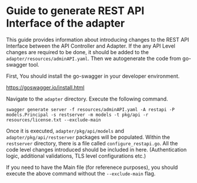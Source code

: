 # Guide to generate REST API Interface of the adapter

This guide provides information about introducing changes to the REST API Interface between the API Controller and Adapter. If the any API Level changes are required to be done, it should be added to the `adapter/resources/adminAPI.yaml`. Then we autogenerate the code from go-swagger tool.

First, You should install the go-swagger in your developer environment.

https://goswagger.io/install.html

Navigate to the `adapter` directory. Execute the following command. 

```
swagger generate server -f resources/adminAPI.yaml -A restapi -P models.Principal -s restserver -m models -t pkg/api -r resources/license.txt --exclude-main
```

Once it is executed, `adapter/pkg/api/models` and `adapter/pkg/api/restserver` packages will be populated. Within the `restserver` directory, there is a file called `configure_restapi.go`. All the code level changes introduced should be included in here. (Authentication logic, additional validations, TLS level configurations etc.)

If you need to have the Main file (for referenece purposes), you should execute the above command without the `--exclude-main` flag.
